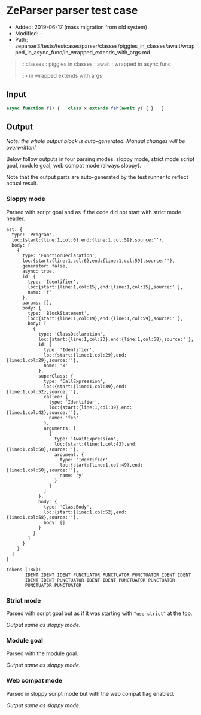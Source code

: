 # ZeParser parser test case

- Added: 2019-06-17 (mass migration from old system)
- Modified: -
- Path: zeparser3/tests/testcases/parser/classes/piggies_in_classes/await/wrapped_in_async_func/in_wrapped_extends_with_args.md

> :: classes : piggies in classes : await : wrapped in async func
>
> ::> in wrapped extends with args

## Input

`````js
async function f() {   class x extends feh(await y) { }   }
`````

## Output

_Note: the whole output block is auto-generated. Manual changes will be overwritten!_

Below follow outputs in four parsing modes: sloppy mode, strict mode script goal, module goal, web compat mode (always sloppy).

Note that the output parts are auto-generated by the test runner to reflect actual result.

### Sloppy mode

Parsed with script goal and as if the code did not start with strict mode header.

`````
ast: {
  type: 'Program',
  loc:{start:{line:1,col:0},end:{line:1,col:59},source:''},
  body: [
    {
      type: 'FunctionDeclaration',
      loc:{start:{line:1,col:6},end:{line:1,col:59},source:''},
      generator: false,
      async: true,
      id: {
        type: 'Identifier',
        loc:{start:{line:1,col:15},end:{line:1,col:15},source:''},
        name: 'f'
      },
      params: [],
      body: {
        type: 'BlockStatement',
        loc:{start:{line:1,col:19},end:{line:1,col:59},source:''},
        body: [
          {
            type: 'ClassDeclaration',
            loc:{start:{line:1,col:23},end:{line:1,col:58},source:''},
            id: {
              type: 'Identifier',
              loc:{start:{line:1,col:29},end:{line:1,col:29},source:''},
              name: 'x'
            },
            superClass: {
              type: 'CallExpression',
              loc:{start:{line:1,col:39},end:{line:1,col:52},source:''},
              callee: {
                type: 'Identifier',
                loc:{start:{line:1,col:39},end:{line:1,col:42},source:''},
                name: 'feh'
              },
              arguments: [
                {
                  type: 'AwaitExpression',
                  loc:{start:{line:1,col:43},end:{line:1,col:50},source:''},
                  argument: {
                    type: 'Identifier',
                    loc:{start:{line:1,col:49},end:{line:1,col:50},source:''},
                    name: 'y'
                  }
                }
              ]
            },
            body: {
              type: 'ClassBody',
              loc:{start:{line:1,col:52},end:{line:1,col:58},source:''},
              body: []
            }
          }
        ]
      }
    }
  ]
}

tokens (18x):
       IDENT IDENT IDENT PUNCTUATOR PUNCTUATOR PUNCTUATOR IDENT IDENT
       IDENT IDENT PUNCTUATOR IDENT IDENT PUNCTUATOR PUNCTUATOR
       PUNCTUATOR PUNCTUATOR
`````

### Strict mode

Parsed with script goal but as if it was starting with `"use strict"` at the top.

_Output same as sloppy mode._

### Module goal

Parsed with the module goal.

_Output same as sloppy mode._

### Web compat mode

Parsed in sloppy script mode but with the web compat flag enabled.

_Output same as sloppy mode._
